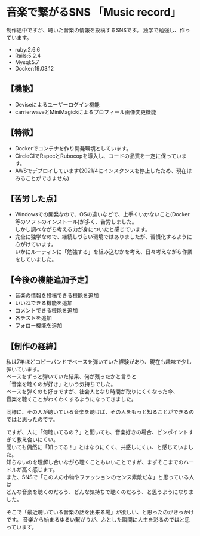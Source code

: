 # 音楽で繋がるSNS 「Music record」

制作途中ですが、聴いた音楽の情報を投稿するSNSです。
独学で勉強し、作っています。


* ruby:2.6.6  
* Rails:5.2.4
* Mysql:5.7
* Docker:19.03.12

## 【機能】
* Deviseによるユーザーログイン機能
* carrierwaveとMiniMagickによるプロフィール画像変更機能

## 【特徴】
* Dockerでコンテナを作り開発環境としています。
* CircleCIでRspecとRubocopを導入し、コードの品質を一定に保っています。
* AWSでデプロイしています(2021/4にインスタンスを停止したため、現在はみることができません)

## 【苦労した点】
* Windowsでの開発なので、OSの違いなどで、上手くいかないこと(Docker等のソフトのインストール)が多く、苦労しました。  
しかし調べながら考える力が身についたと感じています。  
* 完全に独学なので、継続しづらい環境ではありましたが、習慣化するように心がけています。  
いかにルーティンに「勉強する」を組み込むかを考え、日々考えながら作業をしていました。

## 【今後の機能追加予定】
* 音楽の情報を投稿できる機能を追加
* いいねできる機能を追加
* コメントできる機能を追加
* 各テストを追加
* フォロー機能を追加

##  【制作の経緯】
私は7年ほどコピーバンドでベースを弾いていた経験があり、現在も趣味で少し弾いています。  
ベースをずっと弾いていた結果、何が残ったかと言うと  
「音楽を聴くのが好き」という気持ちでした。  
ベースを弾くのも好きですが、社会人となり時間が取りにくくなった今、  
音楽を聴くことがわくわくするようになってきました。  

同様に、その人が聴いている音楽を聴けば、その人をもっと知ることができるのではと思ったのです。  

ですが、人に「何聴いてるの？」と聞いても、音楽好きの場合、ピンポイントすぎて教え合いにくい。  
聞いても偶然に「知ってる！」とはなりにくく、共感しにくい、と感じていました。  
知らないのを理解し合いながら聴くこともいいことですが、まずそこまでのハードルが高く感じます。  
また、SNSで「この人の小物やファッションのセンス素敵だな」と思っている人は  
どんな音楽を聴くのだろう、どんな気持ちで聴くのだろう、と思うようになりました。  

そこで「最近聴いている音楽の話を出来る場」が欲しい、と思ったのがきっかけです。
音楽から始まるゆるい繋がりが、ふとした瞬間に人生を彩るのではと思っています。
